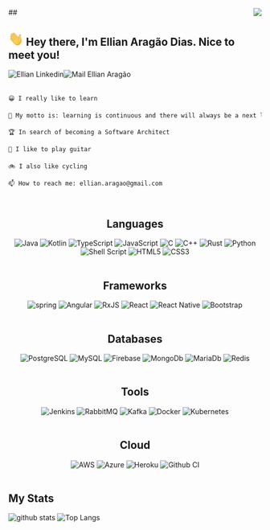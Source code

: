 ##<img align="right" src="https://visitor-badge.laobi.icu/badge?page_id=Ellian-aragao.Ellian-aragao" />
## <img src="https://raw.githubusercontent.com/ABSphreak/ABSphreak/master/gifs/Hi.gif" width="30px"> Hey there, I'm Ellian Aragão Dias. Nice to meet you!

<a href="https://www.linkedin.com/in/ellian-arag%C3%A3o-dias-22192a159/">
  <img align="left" alt="Ellian Linkedin" src="https://img.shields.io/badge/LinkedIn-0077B5?style=for-the-badge&logo=linkedin&logoColor=white" />
</a>

<a href="mailto:ellian.aragao@gmail.com">
  <img align="left" alt="Mail Ellian Aragão" src="https://img.shields.io/badge/Gmail-D14836?style=for-the-badge&logo=gmail&logoColor=white" />
</a>

<br/><br/>

```markdown
😀 I really like to learn

🚀 My motto is: learning is continuous and there will always be a next level

🏆 In search of becoming a Software Architect

🎸 I like to play guitar

🚲 I also like cycling

📫 How to reach me: ellian.aragao@gmail.com
```

<br/>

<div align="center">
  <h2>Languages</h2>
  <img alt="Java" src="https://img.shields.io/badge/Java-ED8B00?style=for-the-badge&logo=openjdk&logoColor=white"/>
  <img alt="Kotlin" src="https://img.shields.io/badge/kotlin-%237F52FF.svg?style=for-the-badge&logo=kotlin&logoColor=white"/>
  <img alt="TypeScript" src="https://img.shields.io/badge/TypeScript-007ACC?style=for-the-badge&logo=typescript&logoColor=white"/>
  <img alt="JavaScript" src="https://img.shields.io/badge/JavaScript-F7DF1E?style=for-the-badge&logo=javascript&logoColor=black"/>
  <img alt="C" src="https://img.shields.io/badge/c-%2300599C.svg?&style=for-the-badge&logo=c&logoColor=white"/>
  <img alt="C++" src="https://img.shields.io/badge/c++-%2300599C.svg?&style=for-the-badge&logo=c%2B%2B&ogoColor=white"/>
  <img alt="Rust" src="https://img.shields.io/badge/Rust-000000?style=for-the-badge&logo=rust&logoColor=white">
  <img alt="Python" src="https://img.shields.io/badge/python-%2314354C.svg?style=for-the-badge&logo=python&logoColor=white"/>
  <img alt="Shell Script" src="https://img.shields.io/badge/shell_script-%23121011.svg?style=for-the-badge&logo=gnu-bash&logoColor=white"/>
  <img alt="HTML5" src="https://img.shields.io/badge/html5-%23E34F26.svg?style=for-the-badge&logo=html5&logoColor=white"/>
  <img alt="CSS3" src="https://img.shields.io/badge/css3-%231572B6.svg?style=for-the-badge&logo=css3&logoColor=white"/>
</div>

<br/>

<div align="center">
  <h2>Frameworks</h2>
  <img alt="spring" src="https://img.shields.io/badge/Spring-6DB33F?style=for-the-badge&logo=spring&logoColor=white"/>
  <img alt="Angular" src="https://img.shields.io/badge/angular-%23DD0031.svg?&style=for-the-badge&logo=angular&logoColor=white"/>
  <img alt="RxJS" src="https://img.shields.io/badge/rxjs-%23B7178C.svg?&style=for-the-badge&logo=reactivex&logoColor=white"/>
  <img alt="React" src="https://img.shields.io/badge/react-%2320232a.svg?&style=for-the-badge&logo=react&logoColor=%2361DAFB"/>
  <img alt="React Native" src="https://img.shields.io/badge/react_native-%2320232a.svg?&style=for-the-badge&logo=react&logoColor=%2361DAFB"/>
  <img alt="Bootstrap" src="https://img.shields.io/badge/Bootstrap-563D7C?style=for-the-badge&logo=bootstrap&logoColor=white"/>
</div>

<br/>

<div align="center">
  <h2>Databases</h2>
  <img alt="PostgreSQL" src="https://img.shields.io/badge/PostgreSQL-316192?style=for-the-badge&logo=postgresql&logoColor=white"/>
  <img alt="MySQL" src="https://img.shields.io/badge/mysql-%2300f.svg?&style=for-the-badge&logo=mysql&logoColor=white"/>
  <img alt="Firebase" src="https://img.shields.io/badge/firebase-%23039BE5.svg?&style=for-the-badge&logo=firebase"/>
  <img alt="MongoDb" src="https://img.shields.io/badge/MongoDB-4EA94B?style=for-the-badge&logo=mongodb&logoColor=white"/>
  <img alt="MariaDb" src="https://img.shields.io/badge/MariaDB-003545?style=for-the-badge&logo=mariadb&logoColor=white"/>
  <img alt="Redis" src="https://img.shields.io/badge/redis-%23DD0031.svg?&style=for-the-badge&logo=redis&logoColor=white"/>
</div>

<br/>

<div align="center">
  <h2>Tools</h2>
  <img alt="Jenkins" src="https://img.shields.io/badge/jenkins-%232C5263.svg?&style=for-the-badge&logo=jenkins&logoColor=white"/>
  <img alt="RabbitMQ" src="https://img.shields.io/badge/rabbitmq-%23FF6600.svg?&style=for-the-badge&logo=rabbitmq&logoColor=white"/>
  <img alt="Kafka" src="https://img.shields.io/badge/Apache%20Kafka-000?style=for-the-badge&logo=apachekafka"/>
  <img alt="Docker" src="https://img.shields.io/badge/docker-%230db7ed.svg?style=for-the-badge&logo=docker&logoColor=white"/>
  <img alt="Kubernetes" src="https://img.shields.io/badge/kubernetes-%23326ce5.svg?style=for-the-badge&logo=kubernetes&logoColor=white"/>
</div>

<br/>

<div align="center">
  <h2>Cloud</h2>
  <img alt="AWS" src="https://img.shields.io/badge/Amazon_AWS-FF9900?style=for-the-badge&logo=amazonaws&logoColor=white"/>
  <img alt="Azure" src="https://img.shields.io/badge/azure-%230072C6.svg?style=for-the-badge&logo=microsoftazure&logoColor=white"/>
  <img alt="Heroku" src="https://img.shields.io/badge/Heroku-430098?style=for-the-badge&logo=heroku&logoColor=white"/>
  <img alt="Github CI" src="https://img.shields.io/badge/GitHub_Actions-2088FF?style=for-the-badge&logo=github-actions&logoColor=white"/>
</div>

<br/>

## My Stats

![github stats](https://github-readme-stats.vercel.app/api?username=ellian-aragao&show_icons=true&title_color=ffc857&icon_color=8ac926&text_color=daf7dc&bg_color=151515&hide=["stars"])
![Top Langs](https://github-readme-stats.vercel.app/api/top-langs/?username=ellian-aragao&layout=compact&title_color=ffc857&text_color=daf7dc&bg_color=151515)
